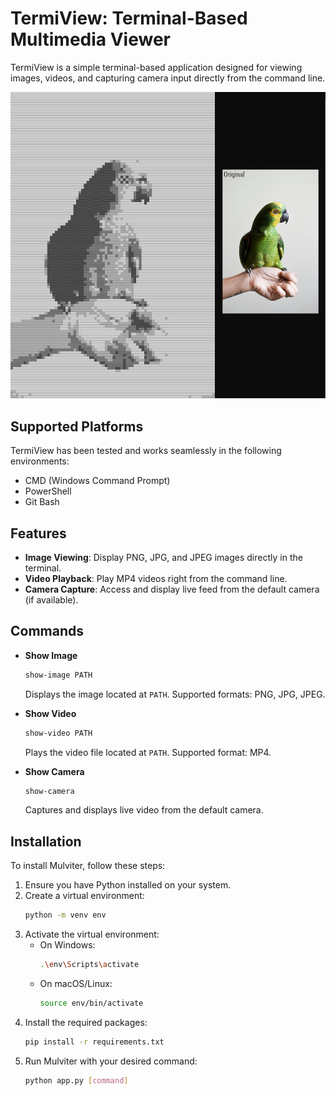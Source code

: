 # TermiView: Terminal-Based Multimedia Viewer

TermiView is a simple terminal-based application designed for viewing images, videos, and capturing camera input directly from the command line.

![Parrot rendered image](./sample/rendered/image.jpg)

## Supported Platforms
TermiView has been tested and works seamlessly in the following environments:
- CMD (Windows Command Prompt)
- PowerShell
- Git Bash

## Features

- **Image Viewing**: Display PNG, JPG, and JPEG images directly in the terminal.
- **Video Playback**: Play MP4 videos right from the command line.
- **Camera Capture**: Access and display live feed from the default camera (if available).

## Commands

- **Show Image**  
  ```bash
  show-image PATH
  ```  
  Displays the image located at `PATH`. Supported formats: PNG, JPG, JPEG.

- **Show Video**  
  ```bash
  show-video PATH
  ```  
  Plays the video file located at `PATH`. Supported format: MP4.

- **Show Camera**  
  ```bash
  show-camera
  ```  
  Captures and displays live video from the default camera.

## Installation

To install Mulviter, follow these steps:

1. Ensure you have Python installed on your system.
2. Create a virtual environment:
   ```bash
   python -m venv env
   ```
3. Activate the virtual environment:
   - On Windows:
     ```bash
     .\env\Scripts\activate
     ```
   - On macOS/Linux:
     ```bash
     source env/bin/activate
     ```
4. Install the required packages:
   ```bash
   pip install -r requirements.txt
   ```
5. Run Mulviter with your desired command:
   ```bash
   python app.py [command]
   ```
